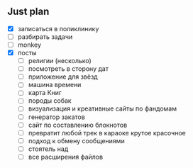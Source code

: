 ## Just plan
- [x] записаться в поликлинику
- [ ] разбирать задачи
- [ ] monkey
- [x] посты
	- [ ] религии (несколько)
	- [ ] посмотреть в сторону дат
	- [ ] приложение для звёзд
	- [ ] машина времени
	- [ ] карта Книг
	- [ ] породы собак
	- [ ] визуализация и креативные сайты по фандомам
	- [ ] генератор закатов 
	- [ ] сайт по составлению блокнотов
	- [ ] превратит любой трек в караоке крутое красочное
	- [ ] подход к обмену сообщениями
	- [ ] стоятель над 
	- [ ] все расширения файлов
